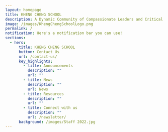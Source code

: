 ```yaml
---
layout: homepage
title: KHENG CHENG SCHOOL
description: A Dynamic Community of Compassionate Leaders and Critical Thinkers.
image: /images/KhengChengSchoolLogo.png
permalink: /
notification: Here's a notification bar you can use!
sections:
  - hero:
      title: KHENG CHENG SCHOOL
      button: Contact Us
      url: /contact-us/
      key_highlights:
        - title: Announcements
          description: ""
          url: ""
        - title: News
          description: ""
          url: News
        - title: Resources
          description: ""
          url: ""
        - title: Connect with us
          description: ""
          url: /newsletter/
      background: /images/Staff 2022.jpg
---
```

